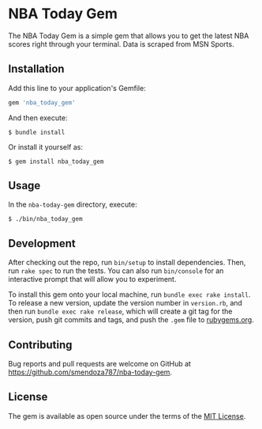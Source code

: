 # NBA Today Gem

The NBA Today Gem is a simple gem that allows you to get the latest NBA scores right through your terminal.
Data is scraped from MSN Sports.

## Installation

Add this line to your application's Gemfile:

```ruby
gem 'nba_today_gem'
```

And then execute:

    $ bundle install

Or install it yourself as:

    $ gem install nba_today_gem

## Usage

In the `nba-today-gem` directory, execute:

    $ ./bin/nba_today_gem

## Development

After checking out the repo, run `bin/setup` to install dependencies. Then, run `rake spec` to run the tests. You can also run `bin/console` for an interactive prompt that will allow you to experiment.

To install this gem onto your local machine, run `bundle exec rake install`. To release a new version, update the version number in `version.rb`, and then run `bundle exec rake release`, which will create a git tag for the version, push git commits and tags, and push the `.gem` file to [rubygems.org](https://rubygems.org).

## Contributing

Bug reports and pull requests are welcome on GitHub at https://github.com/smendoza787/nba-today-gem.


## License

The gem is available as open source under the terms of the [MIT License](http://opensource.org/licenses/MIT).

